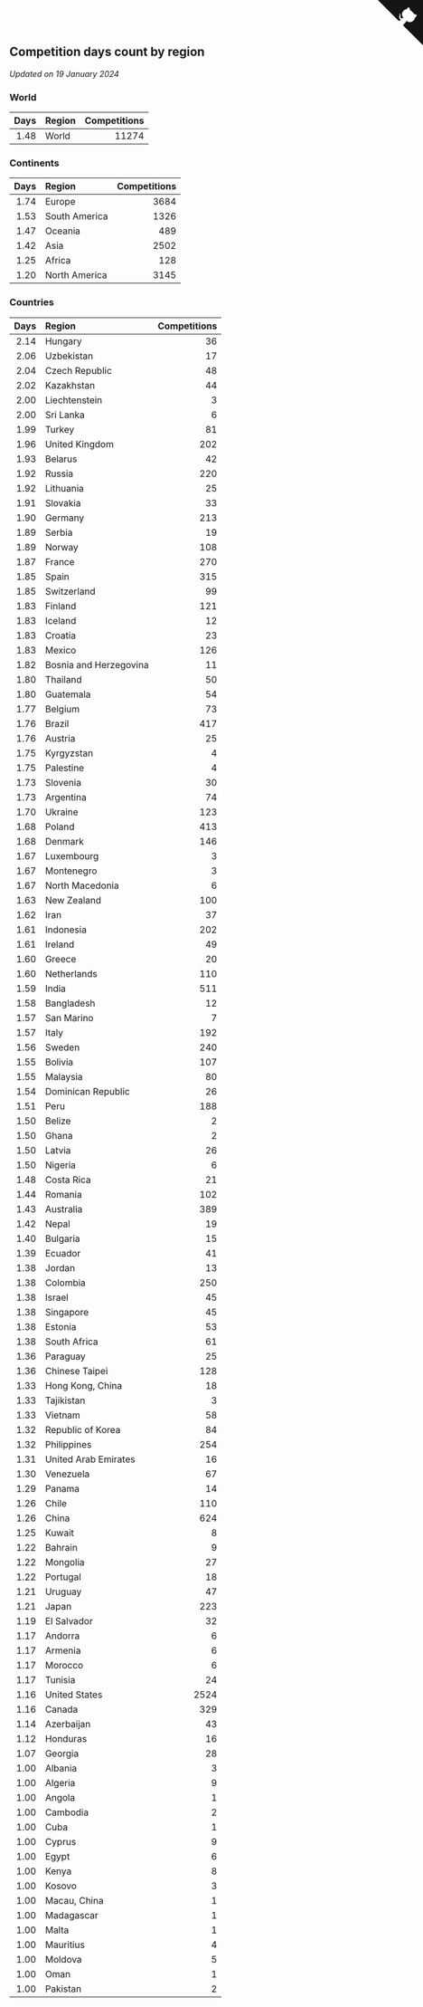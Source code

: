 ## Competition days count by region

*Updated on 19 January 2024*


### World

| Days | Region | Competitions |
| ---: | :--- | ---: |
| 1.48 | World | 11274 |

### Continents

| Days | Region | Competitions |
| ---: | :--- | ---: |
| 1.74 | Europe | 3684 |
| 1.53 | South America | 1326 |
| 1.47 | Oceania | 489 |
| 1.42 | Asia | 2502 |
| 1.25 | Africa | 128 |
| 1.20 | North America | 3145 |

### Countries

| Days | Region | Competitions |
| ---: | :--- | ---: |
| 2.14 | Hungary | 36 |
| 2.06 | Uzbekistan | 17 |
| 2.04 | Czech Republic | 48 |
| 2.02 | Kazakhstan | 44 |
| 2.00 | Liechtenstein | 3 |
| 2.00 | Sri Lanka | 6 |
| 1.99 | Turkey | 81 |
| 1.96 | United Kingdom | 202 |
| 1.93 | Belarus | 42 |
| 1.92 | Russia | 220 |
| 1.92 | Lithuania | 25 |
| 1.91 | Slovakia | 33 |
| 1.90 | Germany | 213 |
| 1.89 | Serbia | 19 |
| 1.89 | Norway | 108 |
| 1.87 | France | 270 |
| 1.85 | Spain | 315 |
| 1.85 | Switzerland | 99 |
| 1.83 | Finland | 121 |
| 1.83 | Iceland | 12 |
| 1.83 | Croatia | 23 |
| 1.83 | Mexico | 126 |
| 1.82 | Bosnia and Herzegovina | 11 |
| 1.80 | Thailand | 50 |
| 1.80 | Guatemala | 54 |
| 1.77 | Belgium | 73 |
| 1.76 | Brazil | 417 |
| 1.76 | Austria | 25 |
| 1.75 | Kyrgyzstan | 4 |
| 1.75 | Palestine | 4 |
| 1.73 | Slovenia | 30 |
| 1.73 | Argentina | 74 |
| 1.70 | Ukraine | 123 |
| 1.68 | Poland | 413 |
| 1.68 | Denmark | 146 |
| 1.67 | Luxembourg | 3 |
| 1.67 | Montenegro | 3 |
| 1.67 | North Macedonia | 6 |
| 1.63 | New Zealand | 100 |
| 1.62 | Iran | 37 |
| 1.61 | Indonesia | 202 |
| 1.61 | Ireland | 49 |
| 1.60 | Greece | 20 |
| 1.60 | Netherlands | 110 |
| 1.59 | India | 511 |
| 1.58 | Bangladesh | 12 |
| 1.57 | San Marino | 7 |
| 1.57 | Italy | 192 |
| 1.56 | Sweden | 240 |
| 1.55 | Bolivia | 107 |
| 1.55 | Malaysia | 80 |
| 1.54 | Dominican Republic | 26 |
| 1.51 | Peru | 188 |
| 1.50 | Belize | 2 |
| 1.50 | Ghana | 2 |
| 1.50 | Latvia | 26 |
| 1.50 | Nigeria | 6 |
| 1.48 | Costa Rica | 21 |
| 1.44 | Romania | 102 |
| 1.43 | Australia | 389 |
| 1.42 | Nepal | 19 |
| 1.40 | Bulgaria | 15 |
| 1.39 | Ecuador | 41 |
| 1.38 | Jordan | 13 |
| 1.38 | Colombia | 250 |
| 1.38 | Israel | 45 |
| 1.38 | Singapore | 45 |
| 1.38 | Estonia | 53 |
| 1.38 | South Africa | 61 |
| 1.36 | Paraguay | 25 |
| 1.36 | Chinese Taipei | 128 |
| 1.33 | Hong Kong, China | 18 |
| 1.33 | Tajikistan | 3 |
| 1.33 | Vietnam | 58 |
| 1.32 | Republic of Korea | 84 |
| 1.32 | Philippines | 254 |
| 1.31 | United Arab Emirates | 16 |
| 1.30 | Venezuela | 67 |
| 1.29 | Panama | 14 |
| 1.26 | Chile | 110 |
| 1.26 | China | 624 |
| 1.25 | Kuwait | 8 |
| 1.22 | Bahrain | 9 |
| 1.22 | Mongolia | 27 |
| 1.22 | Portugal | 18 |
| 1.21 | Uruguay | 47 |
| 1.21 | Japan | 223 |
| 1.19 | El Salvador | 32 |
| 1.17 | Andorra | 6 |
| 1.17 | Armenia | 6 |
| 1.17 | Morocco | 6 |
| 1.17 | Tunisia | 24 |
| 1.16 | United States | 2524 |
| 1.16 | Canada | 329 |
| 1.14 | Azerbaijan | 43 |
| 1.12 | Honduras | 16 |
| 1.07 | Georgia | 28 |
| 1.00 | Albania | 3 |
| 1.00 | Algeria | 9 |
| 1.00 | Angola | 1 |
| 1.00 | Cambodia | 2 |
| 1.00 | Cuba | 1 |
| 1.00 | Cyprus | 9 |
| 1.00 | Egypt | 6 |
| 1.00 | Kenya | 8 |
| 1.00 | Kosovo | 3 |
| 1.00 | Macau, China | 1 |
| 1.00 | Madagascar | 1 |
| 1.00 | Malta | 1 |
| 1.00 | Mauritius | 4 |
| 1.00 | Moldova | 5 |
| 1.00 | Oman | 1 |
| 1.00 | Pakistan | 2 |


<a href="https://github.com/jonatanklosko/wca_statistics" class="github-corner" aria-label="View source on Github"><svg width="80" height="80" viewBox="0 0 250 250" style="fill:#151513; color:#fff; position: absolute; top: 0; border: 0; right: 0;" aria-hidden="true"><path d="M0,0 L115,115 L130,115 L142,142 L250,250 L250,0 Z"></path><path d="M128.3,109.0 C113.8,99.7 119.0,89.6 119.0,89.6 C122.0,82.7 120.5,78.6 120.5,78.6 C119.2,72.0 123.4,76.3 123.4,76.3 C127.3,80.9 125.5,87.3 125.5,87.3 C122.9,97.6 130.6,101.9 134.4,103.2" fill="currentColor" style="transform-origin: 130px 106px;" class="octo-arm"></path><path d="M115.0,115.0 C114.9,115.1 118.7,116.5 119.8,115.4 L133.7,101.6 C136.9,99.2 139.9,98.4 142.2,98.6 C133.8,88.0 127.5,74.4 143.8,58.0 C148.5,53.4 154.0,51.2 159.7,51.0 C160.3,49.4 163.2,43.6 171.4,40.1 C171.4,40.1 176.1,42.5 178.8,56.2 C183.1,58.6 187.2,61.8 190.9,65.4 C194.5,69.0 197.7,73.2 200.1,77.6 C213.8,80.2 216.3,84.9 216.3,84.9 C212.7,93.1 206.9,96.0 205.4,96.6 C205.1,102.4 203.0,107.8 198.3,112.5 C181.9,128.9 168.3,122.5 157.7,114.1 C157.9,116.9 156.7,120.9 152.7,124.9 L141.0,136.5 C139.8,137.7 141.6,141.9 141.8,141.8 Z" fill="currentColor" class="octo-body"></path></svg></a><style>.github-corner:hover .octo-arm{animation:octocat-wave 560ms ease-in-out}@keyframes octocat-wave{0%,100%{transform:rotate(0)}20%,60%{transform:rotate(-25deg)}40%,80%{transform:rotate(10deg)}}@media (max-width:500px){.github-corner:hover .octo-arm{animation:none}.github-corner .octo-arm{animation:octocat-wave 560ms ease-in-out}}</style>
